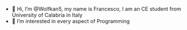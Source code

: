 - 👋 Hi, I’m @Wolfkan5, my name is Francesco, I am an CE student from University of Calabria in Italy
- 👀 I’m interested in every aspect of Programming

<!---
Wolfkan5/Wolfkan5 is a ✨ special ✨ repository because its `README.md` (this file) appears on your GitHub profile.
You can click the Preview link to take a look at your changes.
--->
